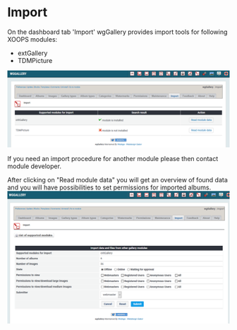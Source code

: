 # Import

On the dashboard tab 'Import' wgGallery provides import tools for following XOOPS modules:

* extGallery
* TDMPicture

![Overview existing import tools](../../.gitbook/assets/import1.png)

If you need an import procedure for another module please then contact module developer.

After clicking on "Read module data" you will get an overview of found data and you will have possibilities to set permissions for imported albums. 
![Details for import](../../.gitbook/assets/import2.png)

